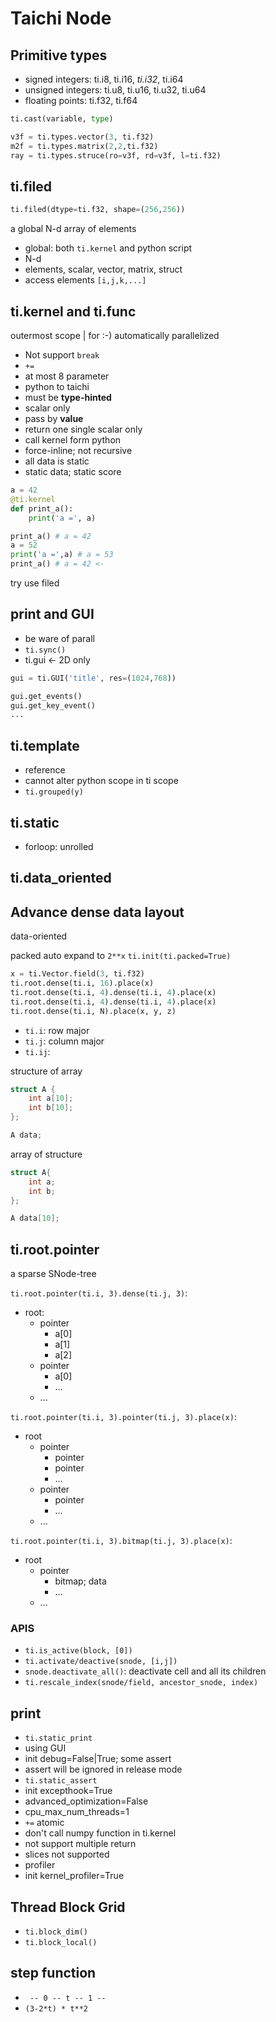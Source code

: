 # Taichi Node

## Primitive types

- signed integers: ti.i8, ti.i16, *ti.i32*, ti.i64
- unsigned integers: ti.u8, ti.u16, ti.u32, ti.u64
- floating points: ti.f32, ti.f64

```python
ti.cast(variable, type)

v3f = ti.types.vector(3, ti.f32)
m2f = ti.types.matrix(2,2,ti.f32)
ray = ti.types.struce(ro=v3f, rd=v3f, l=ti.f32)

```

## ti.filed

```python
ti.filed(dtype=ti.f32, shape=(256,256))
```

a global N-d array of elements
- global: both `ti.kernel` and python script
- N-d 
- elements, scalar, vector, matrix, struct
- access elements `[i,j,k,...]`

## ti.kernel and ti.func

outermost scope | for :-) 
automatically parallelized

- Not support `break`
- `+=`
- at most 8 parameter
- python to taichi
- must be **type-hinted**
- scalar only
- pass by **value**
- return one single scalar only
- call kernel form python
- force-inline; not recursive
- all data is static
- static data; static score

```python
a = 42
@ti.kernel
def print_a():
    print('a =', a)

print_a() # a = 42
a = 52
print('a =',a) # a = 53
print_a() # a = 42 <- 
```

try use filed

## print and GUI

- be ware of parall
- `ti.sync()`
- ti.gui <- 2D only

```python
gui = ti.GUI('title', res=(1024,768))

gui.get_events()
gui.get_key_event()
...
```

## ti.template

- reference 
- cannot alter python scope in ti scope
- `ti.grouped(y)`

## ti.static

- forloop: unrolled

## ti.data_oriented

## Advance dense data layout

data-oriented 

packed auto expand to `2**x`
`ti.init(ti.packed=True)`

```python
x = ti.Vector.field(3, ti.f32)
ti.root.dense(ti.i, 16).place(x)
ti.root.dense(ti.i, 4).dense(ti.i, 4).place(x)
ti.root.dense(ti.i, 4).dense(ti.i, 4).place(x)
ti.root.dense(ti.i, N).place(x, y, z)
```

- `ti.i`: row major
- `ti.j`: column major
- `ti.ij`: 

structure of array 
```c
struct A {
    int a[10];
    int b[10];
};

A data;
```

array of structure
```c
struct A{
    int a;
    int b;
};

A data[10];
```

## ti.root.pointer

a sparse SNode-tree

`ti.root.pointer(ti.i, 3).dense(ti.j, 3)`:
- root:
  - pointer
    - a[0]
    - a[1]
    - a[2]
  - pointer
    - a[0]
    - ...
  - ...

`ti.root.pointer(ti.i, 3).pointer(ti.j, 3).place(x)`:
- root
  - pointer
    - pointer
    - pointer
    - ...
  - pointer
    - pointer
    - ...
  - ...


`ti.root.pointer(ti.i, 3).bitmap(ti.j, 3).place(x)`:
- root
  - pointer
    - bitmap; data
    - ...
  - ...

### APIS

- `ti.is_active(block, [0])`
- `ti.activate/deactive(snode, [i,j])`
- `snode.deactivate_all()`: deactivate cell and all its children
- `ti.rescale_index(snode/field, ancestor_snode, index)`

## print

- `ti.static_print`
- using GUI
- init debug=False|True; some assert
- assert will be ignored in release mode
- `ti.static_assert`
- init excepthook=True
- advanced_optimization=False
- cpu_max_num_threads=1
- `+=` atomic
- don't call numpy function in ti.kernel
- not support multiple return
- slices not supported
- profiler
- init kernel_profiler=True

## Thread Block Grid

- `ti.block_dim()`
- `ti.block_local()`

## step function

- ` -- 0 -- t -- 1 --`
- `(3-2*t) * t**2`

